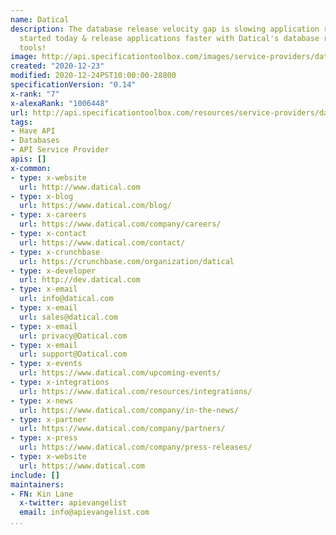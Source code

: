 ```yaml
---
name: Datical
description: The database release velocity gap is slowing application release. Get
  started today & release applications faster with Datical's database release automation
  tools!
image: http://api.specificationtoolbox.com/images/service-providers/datical.jpg
created: "2020-12-23"
modified: 2020-12-24PST10:00:00-28800
specificationVersion: "0.14"
x-rank: "7"
x-alexaRank: "1006448"
url: http://api.specificationtoolbox.com/resources/service-providers/datical/
tags:
- Have API
- Databases
- API Service Provider
apis: []
x-common:
- type: x-website
  url: http://www.datical.com
- type: x-blog
  url: https://www.datical.com/blog/
- type: x-careers
  url: https://www.datical.com/company/careers/
- type: x-contact
  url: https://www.datical.com/contact/
- type: x-crunchbase
  url: https://crunchbase.com/organization/datical
- type: x-developer
  url: http://dev.datical.com
- type: x-email
  url: info@datical.com
- type: x-email
  url: sales@datical.com
- type: x-email
  url: privacy@Datical.com
- type: x-email
  url: support@Datical.com
- type: x-events
  url: https://www.datical.com/upcoming-events/
- type: x-integrations
  url: https://www.datical.com/resources/integrations/
- type: x-news
  url: https://www.datical.com/company/in-the-news/
- type: x-partner
  url: https://www.datical.com/company/partners/
- type: x-press
  url: https://www.datical.com/company/press-releases/
- type: x-website
  url: https://www.datical.com
include: []
maintainers:
- FN: Kin Lane
  x-twitter: apievangelist
  email: info@apievangelist.com
...
```

